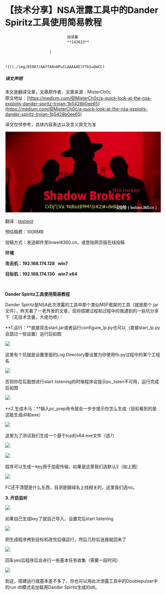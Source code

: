 
# 【技术分享】NSA泄露工具中的Dander Spiritz工具使用简易教程


                                阅读量   
                                **143623**
                            
                        |
                        
                                                                                                                                    ![](./img/85907/AAffA0nNPuCLAAAAAElFTkSuQmCC)
                                                                                            



##### 译文声明

本文是翻译文章，文章原作者，文章来源：MisterCh0c
                                <br>原文地址：[https://medium.com/@MisterCh0c/a-quick-look-at-the-nsa-exploits-dander-spiritz-trojan-1b5428b0ee65](https://medium.com/@MisterCh0c/a-quick-look-at-the-nsa-exploits-dander-spiritz-trojan-1b5428b0ee65)

译文仅供参考，具体内容表达以及含义原文为准

[![](./img/85907/t0168fb317dae0b2fb1.png)](./img/85907/t0168fb317dae0b2fb1.png)



翻译：[testwot](http://bobao.360.cn/member/contribute?uid=2541372557)

预估稿费：100RMB

投稿方式：发送邮件至linwei#360.cn，或登陆网页版在线投稿



**环境**

**攻击机：192.168.174.128   win7**

**目标机：192.168.174.130   win7 x64**

<br>

**Dander Spiritz工具使用简易教程**

Dander Spiritz是NSA此次泄露的工具中那个类似MSF框架的工具（就是那个.jar文件），昨天看了一老外发的文章，现将搭建过程和过程中的我遇到的一些坑分享下（无技术含量，大佬勿喷）：

**1.运行：**直接双击start.jar或者运行configure_lp.py也可以（直接start_lp.py会跳过一些设置）运行后如图

[![](./img/85907/AAffA0nNPuCLAAAAAElFTkSuQmCC)](https://p2.ssl.qhimg.com/t0171d5ce48ced384d1.png)

这里有个坑就是设置里面的Log Directory要设置为你使用fb.py过程中的某个工程名

[![](./img/85907/AAffA0nNPuCLAAAAAElFTkSuQmCC)](https://p5.ssl.qhimg.com/t01d9ce962ce42440b1.png)

否则你在后面想进行start listening的时候程序会提示pc_listen不可用，运行完成后如图

[![](./img/85907/AAffA0nNPuCLAAAAAElFTkSuQmCC)](https://p2.ssl.qhimg.com/t01e7bac8bfd965e52e.png)

**2.生成木马：**输入pc_prep命令就会一步步提示你怎么生成（目前看到的是这能生成dll和exe）

[![](./img/85907/AAffA0nNPuCLAAAAAElFTkSuQmCC)](https://p4.ssl.qhimg.com/t01bde6753aa95d6781.png)

这里为了测试我们生成一个基于tcp的x64 exe文件（选7）

[![](./img/85907/AAffA0nNPuCLAAAAAElFTkSuQmCC)](https://p3.ssl.qhimg.com/t01f62b3a398d217e1b.png)

[![](./img/85907/AAffA0nNPuCLAAAAAElFTkSuQmCC)](https://p0.ssl.qhimg.com/t01284b7087a95eafa6.png)

程序可以生成一key用于加密传输，如果是这里我们选默认2（如上图）

[![](./img/85907/AAffA0nNPuCLAAAAAElFTkSuQmCC)](https://p1.ssl.qhimg.com/t01a3ae259c0b9f381c.png)

FC还不清楚是什么东西，目测是跟域名上线相关的，这里我们选no。

**3.	开启监听**

[![](./img/85907/AAffA0nNPuCLAAAAAElFTkSuQmCC)](https://p4.ssl.qhimg.com/t01bd9d7d411d1627f2.png)

如果自己生成key了就自己导入，设置完后start listening

[![](./img/85907/AAffA0nNPuCLAAAAAElFTkSuQmCC)](https://p2.ssl.qhimg.com/t01944b75b392a2c0e7.png)

把生成程序拷到目标机改完后缀运行，然后几秒后连接就回来了

[![](./img/85907/AAffA0nNPuCLAAAAAElFTkSuQmCC)](https://p1.ssl.qhimg.com/t010ccdce9db2ed57de.png)

回车yes后程序后会进行一些基本任务收集（需要一段时间）

[![](./img/85907/AAffA0nNPuCLAAAAAElFTkSuQmCC)](https://p5.ssl.qhimg.com/t017adf6a706d787461.png)

到这，搭建运行就基本差不多了，你也可以用此次泄露工具中的Doublepulsar中的run dll模式去加载用Dander Spiritz生成的dll。
